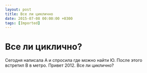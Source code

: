 ```yaml
---
layout: post
title: Все ли циклично
date: 2015-07-08 00:00:00 +0300
tags: [Imported]
---
```

# Все ли циклично? 

Сегодня написала А и спросила где можно найти Ю. После этого встретил В в метро. Привет 2012\. Все ли циклично?